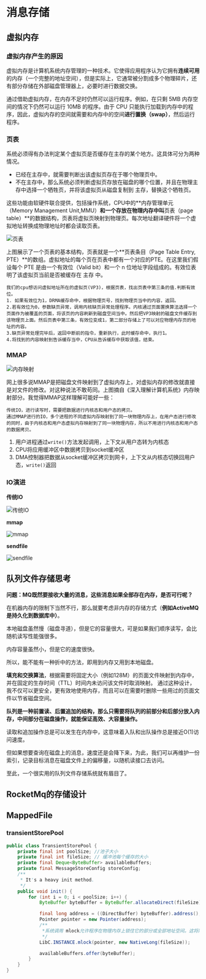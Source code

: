 # 消息存储

## 虚拟内存

### 虚拟内存产生的原因

虚拟内存是计算机系统内存管理的一种技术。它使得应用程序认为它拥有**连续可用**的内存（一个完整的地址空间），但是实际上，它通常被分割成多个物理碎片，还有部分存储在外部磁盘管理器上，必要时进行数据交换。

通过借助虚拟内存，在内存不足时仍然可以运行程序。例如，在只剩 5MB 内存空间的情况下仍然可以运行 10MB 的程序。由于 CPU 只能执行加载到内存中的程序，因此，虚拟内存的空间就需要和内存中的空间**进行置换（swap）**，然后运行程序。

### 页表

系统必须得有办法判定某个虚拟页是否缓存在主存的某个地方。这具体可分为两种情况。

- 已经在主存中，就需要判断出该虚拟页存在于哪个物理页中。
- 不在主存中，那么系统必须判断虚拟页存放在磁盘的哪个位置，并且在物理主存中选择一个牺牲页，并将该虚拟页从磁盘复制到 主存，替换这个牺牲页。

这些功能由软硬件联合提供，包括操作系统，CPU中的**内存管理单元（Memory Management Unit,MMU）**和一个存放在物理内存中叫**页表（page table）**的数据结构，页表将虚拟页映射到物理页。每次地址翻译硬件将一个虚拟地址转换成物理地址时都会读取页表。

![页表](C:\Users\80264302\Desktop\study_note_image\rocketmq\页表.png)

上图展示了一个页表的基本结构，页表就是一个**页表条目（Page Table Entry, PTE）**的数组。虚拟地址的每个页在页表中都有一个对应的PTE。在这里我们假设每个 PTE 是由一个有效位（Valid bit）和一个 n 位地址字段组成的。有效位表明了该虚拟页当前是否被缓存在 主存 中。

```
我们的cpu想访问虚拟地址所在的虚拟页(VP3)，根据页表，找出页表中第三条的值.判断有效位。
1. 如果有效位为1，DRMA缓存命中，根据物理页号，找到物理页当中的内容，返回。
2.若有效位为0，参数缺页异常，调用内核缺页异常处理程序。内核通过页面置换算法选择一个页面作为被覆盖的页面，将该页的内容刷新到磁盘空间当中。然后把VP3映射的磁盘文件缓存到该物理页上面。然后页表中第三条，有效位变成1，第二部分存储上了可以对应物理内存页的地址的内容。
3.缺页异常处理完毕后，返回中断前的指令，重新执行，此时缓存命中，执行1。
4.将找到的内容映射到告诉缓存当中，CPU从告诉缓存中获取该值，结束。
```

### MMAP

![内存映射](C:\Users\80264302\Desktop\study_note_image\rocketmq\内存映射.png)

网上很多说MMAP是把磁盘文件映射到了虚拟内存上，对虚拟内存的修改就直接是对文件的修改。对这种说法不敢苟同。上图摘自《深入理解计算机系统》内存映射部分。我觉得MMAP这样理解可能好一些：

```
传统IO，进行读写时，需要把数据进行内核态和用户态的拷贝。
通过MMAP进行的IO，多个进程的不同虚拟内存映射到了同一块物理内存上，在用户态进行修改的同时，由于内核态和用户态虚拟内存映射到了同一块物理内存，所以不用进行内核态和用户态的数据拷贝。
```

1. 用户进程通过`write()`方法发起调用，上下文从用户态转为内核态
2. CPU将应用缓冲区中数据拷贝到socket缓冲区
3. DMA控制器把数据从socket缓冲区拷贝到网卡，上下文从内核态切换回用户态，`write()`返回

### IO演进

**传统IO**

![传统IO](C:\Users\80264302\Desktop\study_note_image\rocketmq\传统IO.png)

**mmap**

![mmap](C:\Users\80264302\Desktop\study_note_image\rocketmq\mmap.png)

**sendfile**

![sendfile](C:\Users\80264302\Desktop\study_note_image\rocketmq\sendfile.png)

## 队列文件存储思考

**问题：MQ既然要接收大量的消息，这些消息如果全部存在内存，是否可行呢？**

在机器内存的限制下当然不行，那么就要考虑非内存的存储方式（**例如ActiveMQ是持久化到数据库中）**。

本地磁盘虽然慢（磁盘寻道），但是它的容量很大，可是如果我们顺序读写，会比随机读写性能强很多。

内存容量虽然小，但是它的速度很快。

所以，能不能有一种折中的方法，即用到内存又用到本地磁盘。

**填充和交换算法**，根据需要将固定大小（例如128M）的页面文件映射到内存中，并在固定的生存时间（TTL）时间内未访问该文件时取消映射。 通过这种设计，我不仅可以更安全，更有效地使用内存，而且可以在需要时删除一些用过的页面文件以节省磁盘空间。

**队列是一种前置读、后置追加的结构，那么只需要将队列的前部分和后部分放入内存，中间部分在磁盘操作，就能保证高效、大容量操作。**

读取和追加操作总是可以发生在内存中，这意味着入队和出队操作总是接近O(1)访问速度。

但如果想要查询在磁盘上的消息，速度还是会降下来，为此，我们可以再维护一份索引，记录目标消息在磁盘文件上的偏移量，以随机读接口去访问。

至此，一个很实用的队列文件存储系统就有眉目了。

## RocketMq的存储设计

## MappedFile

### transientStorePool

```java
public class TransientStorePool {
    private final int poolSize; //池子大小
    private final int fileSize; // 缓冲池每个缓存的大小
    private final Deque<ByteBuffer> availableBuffers;
    private final MessageStoreConfig storeConfig;
    /**
     * It's a heavy init method.
     */
    public void init() {
        for (int i = 0; i < poolSize; i++) {
            ByteBuffer byteBuffer = ByteBuffer.allocateDirect(fileSize);

            final long address = ((DirectBuffer) byteBuffer).address();
            Pointer pointer = new Pointer(address);
            /**
             *系统调用 mlock允许程序在物理内存上锁住它的部分或全部地址空间。这将阻止Linux 将这个内存页调度到			 				*交换空间swapspace），即使该程序已有一段时间没有访问这段空间,提高存储性能
             */
            LibC.INSTANCE.mlock(pointer, new NativeLong(fileSize));

            availableBuffers.offer(byteBuffer);
        }
    }
}
```